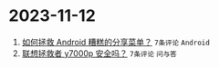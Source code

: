 # 2023-11-12

1. [如何拯救 Android 糟糕的分享菜单？](https://www.v2ex.com/t/991084) `7条评论` `Android`
1. [联想拯救者 y7000p 安全吗？](https://www.v2ex.com/t/991082) `7条评论` `问与答`
